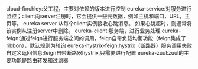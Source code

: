 cloud-finchley:父工程，主要对依赖的版本进行控制
eureka-service:对服务进行监控；client向server注册时，它会提供一些元数据，例如主机和端口，URL，主页等。
    eureka server 从每个client实例接收心跳消息。 如果心跳超时，则通常将该实例从注册server中删除。
eureka-client:服务端，进行业务处理
eureka-feign:通过feign进行服务端之间的调用，feign自带负载均衡功能（feign集成了ribbon），默认规则为轮询
eureka-hystrix-feign:hystrix（断路器）服务调用失败自定义返回信息;feign自带断路器hystrix,只需要进行配置
eureka-zuul:zuul的主要功能是路由转发和过滤器



